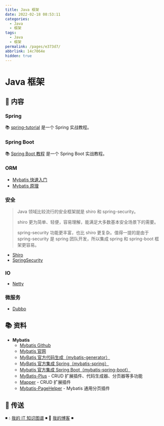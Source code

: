 ```yaml
---
title: Java 框架
date: 2022-02-18 08:53:11
categories:
  - Java
  - 框架
tags:
  - Java
  - 框架
permalink: /pages/e373d7/
abbrlink: 14c7064e
hidden: true
---
```


# Java 框架

## 📖 内容

### Spring

📚 [spring-tutorial](https://dunwu.github.io/spring-tutorial/) 是一个 Spring 实战教程。

### Spring Boot

📚 [Spring Boot 教程](https://dunwu.github.io/spring-boot-tutorial/) 是一个 Spring Boot 实战教程。

### ORM

- [Mybatis 快速入门](11.ORM/01.Mybatis快速入门.md)
- [Mybatis 原理](11.ORM/02.Mybatis原理.md)

### 安全

> Java 领域比较流行的安全框架就是 shiro 和 spring-security。
>
> shiro 更为简单、轻便，容易理解，能满足大多数基本安全场景下的需要。
>
> spring-security 功能更丰富，也比 shiro 更复杂。值得一提的是由于 spring-security 是 spring 团队开发，所以集成 spring 和 spring-boot 框架更容易。

- [Shiro](12.安全/01.Shiro.md)
- [SpringSecurity](12.安全/02.SpringSecurity.md)

### IO

- [Netty](13.IO/01.Netty.md)

### 微服务

- [Dubbo](14.微服务/01.Dubbo.md)

## 📚 资料

- **Mybatis**
  - [Mybatis Github](https://github.com/mybatis/mybatis-3)
  - [Mybatis 官网](http://www.mybatis.org/mybatis-3/)
  - [MyBatis 官方代码生成（mybatis-generator）](https://github.com/mybatis/generator)
  - [MyBatis 官方集成 Spring（mybatis-spring）](https://github.com/mybatis/spring)
  - [Mybatis 官方集成 Spring Boot（mybatis-spring-boot）](https://github.com/mybatis/spring-boot-starter)
  - [MyBatis-Plus](https://github.com/baomidou/mybatis-plus) - CRUD 扩展插件、代码生成器、分页器等多功能
  - [Mapper](https://github.com/abel533/Mapper) - CRUD 扩展插件
  - [Mybatis-PageHelper](https://github.com/pagehelper/Mybatis-PageHelper) - Mybatis 通用分页插件

## 🚪 传送

◾ 💧 [我的 IT 知识图谱](https://dunwu.github.io/waterdrop/) ◾ 🎯 [我的博客](https://dunwu.github.io/blog/) ◾
